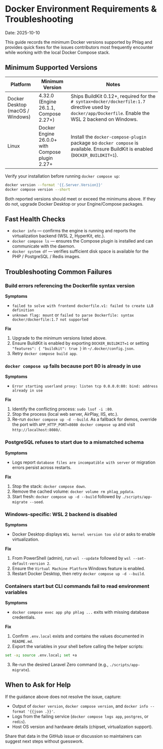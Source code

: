 # Docker Environment Requirements & Troubleshooting

Date: 2025-10-10

This guide records the minimum Docker versions supported by Phlag and provides quick fixes for the issues contributors most frequently encounter while working with the local Docker Compose stack.

## Minimum Supported Versions

| Platform | Minimum Version | Notes |
| --- | --- | --- |
| Docker Desktop (macOS / Windows) | 4.32.0 (Engine 26.1.1, Compose 2.27+) | Ships BuildKit 0.12+, required for the `# syntax=docker/dockerfile:1.7` directive used by `docker/app/Dockerfile`. Enable the WSL 2 backend on Windows. |
| Linux | Docker Engine 26.0.0+ with Compose plugin 2.27+ | Install the `docker-compose-plugin` package so `docker compose` is available. Ensure BuildKit is enabled (`DOCKER_BUILDKIT=1`). |

Verify your installation before running `docker compose up`:

```bash
docker version --format '{{.Server.Version}}'
docker compose version --short
```

Both reported versions should meet or exceed the minimums above. If they do not, upgrade Docker Desktop or your Engine/Compose packages.

## Fast Health Checks

- `docker info` — confirms the engine is running and reports the virtualization backend (WSL 2, HyperKit, etc.).
- `docker compose ls` — ensures the Compose plugin is installed and can communicate with the daemon.
- `docker system df` — verifies sufficient disk space is available for the PHP / PostgreSQL / Redis images.

## Troubleshooting Common Failures

### Build errors referencing the Dockerfile syntax version

**Symptoms**
- `failed to solve with frontend dockerfile.v1: failed to create LLB definition`
- `unknown flag: mount` or `failed to parse Dockerfile: syntax docker/dockerfile:1.7 not supported`

**Fix**
1. Upgrade to the minimum versions listed above.
2. Ensure BuildKit is enabled by exporting `DOCKER_BUILDKIT=1` or setting `"features": { "buildkit": true }` in `~/.docker/config.json`.
3. Retry `docker compose build app`.

### `docker compose up` fails because port 80 is already in use

**Symptoms**
- `Error starting userland proxy: listen tcp 0.0.0.0:80: bind: address already in use`

**Fix**
1. Identify the conflicting process: `sudo lsof -i :80`.
2. Stop the process (local web server, AirPlay, IIS, etc.).
3. Re-run `docker compose up -d --build`. As a fallback for demos, override the port with `APP_HTTP_PORT=8080 docker compose up` and visit `http://localhost:8080/`.

### PostgreSQL refuses to start due to a mismatched schema

**Symptoms**
- Logs report `database files are incompatible with server` or migration errors persist across restarts.

**Fix**
1. Stop the stack: `docker compose down`.
2. Remove the cached volume: `docker volume rm phlag_pgdata`.
3. Start fresh: `docker compose up -d --build` followed by `./scripts/app-migrate --seed`.

### Windows-specific: WSL 2 backend is disabled

**Symptoms**
- Docker Desktop displays `WSL kernel version too old` or asks to enable virtualization.

**Fix**
1. From PowerShell (admin), run `wsl --update` followed by `wsl --set-default-version 2`.
2. Ensure the `Virtual Machine Platform` Windows feature is enabled.
3. Restart Docker Desktop, then retry `docker compose up -d --build`.

### Containers start but CLI commands fail to read environment variables

**Symptoms**
- `docker compose exec app php phlag ...` exits with missing database credentials.

**Fix**
1. Confirm `.env.local` exists and contains the values documented in `README.md`.
2. Export the variables in your shell before calling the helper scripts:

```bash
set -a; source .env.local; set +a
```

3. Re-run the desired Laravel Zero command (e.g., `./scripts/app-migrate`).

## When to Ask for Help

If the guidance above does not resolve the issue, capture:

- Output of `docker version`, `docker compose version`, and `docker info --format '{{json .}}'`.
- Logs from the failing service (`docker compose logs app`, `postgres`, or `redis`).
- Host OS version and hardware details (chipset, virtualization support).

Share that data in the GitHub issue or discussion so maintainers can suggest next steps without guesswork.
